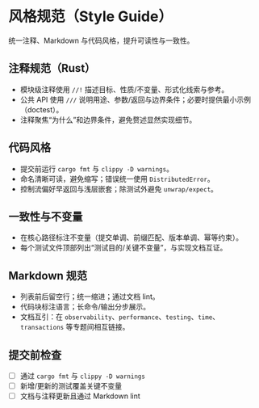 # 风格规范（Style Guide）

统一注释、Markdown 与代码风格，提升可读性与一致性。

## 注释规范（Rust）

- 模块级注释使用 `//!` 描述目标、性质/不变量、形式化线索与参考。
- 公共 API 使用 `///` 说明用途、参数/返回与边界条件；必要时提供最小示例（doctest）。
- 注释聚焦“为什么”和边界条件，避免赘述显然实现细节。

## 代码风格

- 提交前运行 `cargo fmt` 与 `clippy -D warnings`。
- 命名清晰可读，避免缩写；错误统一使用 `DistributedError`。
- 控制流偏好早返回与浅层嵌套；除测试外避免 `unwrap/expect`。

## 一致性与不变量

- 在核心路径标注不变量（提交单调、前缀匹配、版本单调、幂等约束）。
- 每个测试文件顶部列出“测试目的/关键不变量”，与实现文档互证。

## Markdown 规范

- 列表前后留空行；统一缩进；通过文档 lint。
- 代码块标注语言；长命令/输出分步展示。
- 文档互引：在 `observability`、`performance`、`testing`、`time`、`transactions` 等专题间相互链接。

## 提交前检查

- [ ] 通过 `cargo fmt` 与 `clippy -D warnings`
- [ ] 新增/更新的测试覆盖关键不变量
- [ ] 文档与注释更新且通过 Markdown lint
